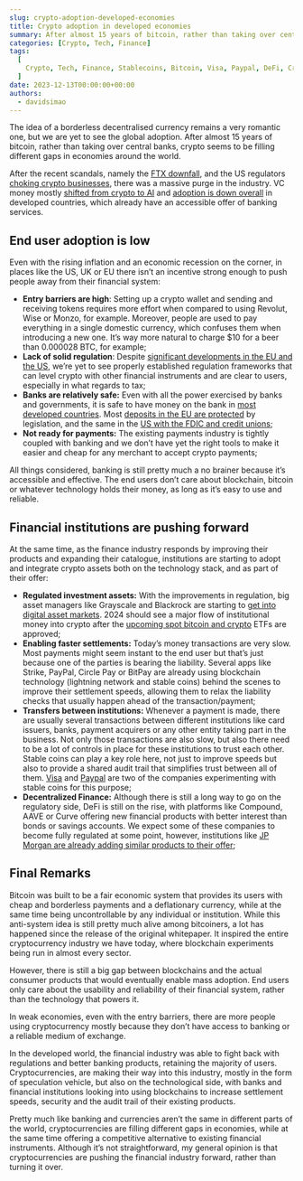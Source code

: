 ```yaml
---
slug: crypto-adoption-developed-economies
title: Crypto adoption in developed economies
summary: After almost 15 years of bitcoin, rather than taking over central banks, crypto seems to be filling different gaps in economies around the world. In the developed world, end user adoption is low, but institutional adoption is on the rise.
categories: [Crypto, Tech, Finance]
tags:
  [
    Crypto, Tech, Finance, Stablecoins, Bitcoin, Visa, Paypal, DeFi, Crypto ETFs
  ]
date: 2023-12-13T00:00:00+00:00
authors:
  - davidsimao
---
```


The idea of a borderless decentralised currency remains a very romantic one, but we are yet to see the global adoption. After almost 15 years of bitcoin, rather than taking over central banks, crypto seems to be filling different gaps in economies around the world.

After the recent scandals, namely the [FTX downfall](https://en.wikipedia.org/wiki/Bankruptcy_of_FTX), and the US regulators [choking crypto businesses](https://bitcoinmagazine.com/print/operation-choke-point-2-0-how-u-s-regulators-fight-bitcoin-with-financial-censorship-), there was a massive purge in the industry. VC money mostly [shifted from crypto to AI](https://www.nasdaq.com/articles/ai-is-killing-crypto-venture-capital-interest) and [adoption is down overall](https://www.chainalysis.com/blog/2023-global-crypto-adoption-index/) in developed countries, which already have an accessible offer of banking services.

## End user adoption is low

Even with the rising inflation and an economic recession on the corner, in places like the US, UK or EU there isn’t an incentive strong enough to push people away from their financial system:

- **Entry barriers are high**: Setting up a crypto wallet and sending and receiving tokens requires more effort when compared to using Revolut, Wise or Monzo, for example. Moreover, people are used to pay everything in a single domestic currency, which confuses them when introducing a new one. It’s way more natural to charge $10 for a beer than 0.000028 BTC, for example;
- **Lack of solid regulation**: Despite [significant developments in the EU and the US](https://www.investopedia.com/cryptocurrency-regulations-around-the-world-5202122), we’re yet to see properly established regulation frameworks that can level crypto with other financial instruments and are clear to users, especially in what regards to tax;
- **Banks are relatively safe:** Even with all the power exercised by banks and governments, it is safe to have money on the bank in [most developed countries](https://worldpopulationreview.com/country-rankings/developed-countries). Most [deposits in the EU are protected](https://n26.com/en-eu/blog/deposit-protection-why-your-money-is-protected) by legislation, and the same in the [US with the FDIC and credit unions](https://www.forbes.com/advisor/banking/is-my-money-safe-in-the-bank/);
- **Not ready for payments:** The existing payments industry is tightly coupled with banking and we don’t have yet the right tools to make it easier and cheap for any merchant to accept crypto payments;

All things considered, banking is still pretty much a no brainer because it’s accessible and effective. The end users don’t care about blockchain, bitcoin or whatever technology holds their money, as long as it’s easy to use and reliable.

## Financial institutions are pushing forward

At the same time, as the finance industry responds by improving their products and expanding their catalogue, institutions are starting to adopt and integrate crypto assets both on the technology stack, and as part of their offer:

- **Regulated investment assets:** With the improvements in regulation, big asset managers like Grayscale and Blackrock are starting to [get into digital asset markets](https://www.coindesk.com/consensus-magazine/2023/11/07/why-institutional-allocation-to-crypto-is-on-the-rise/). 2024 should see a major flow of institutional money into crypto after the [upcoming spot bitcoin and crypto](https://www.reuters.com/markets/how-close-are-crypto-markets-first-spot-bitcoin-ether-etfs-2023-11-20/) ETFs are approved;
- **Enabling faster settlements:** Today’s money transactions are very slow. Most payments might seem instant to the end user but that’s just because one of the parties is bearing the liability. Several apps like Strike, PayPal, Circle Pay or BitPay are already using blockchain technology (lightning network and stable coins) behind the scenes to improve their settlement speeds, allowing them to relax the liability checks that usually happen ahead of the transaction/payment;
- **Transfers between institutions:** Whenever a payment is made, there are usually several transactions between different institutions like card issuers, banks, payment acquirers or any other entity taking part in the business. Not only those transactions are also slow, but also there need to be a lot of controls in place for these institutions to trust each other. Stable coins can play a key role here, not just to improve speeds but also to provide a shared audit trail that simplifies trust between all of them. [Visa](https://investor.visa.com/news/news-details/2023/Visa-Expands-Stablecoin-Settlement-Capabilities-to-Merchant-Acquirers/default.aspx) and [Paypal](https://pyusd.mirror.xyz/Ss1e0V8A01CA3YFkayridGSYNhvOwK8norKFmdo61DQ?utm_source=pocket_saves) are two of the companies experimenting with stable coins for this purpose;
- **Decentralized Finance:** Although there is still a long way to go on the regulatory side, DeFi is still on the rise, with platforms like Compound, AAVE or Curve offering new financial products with better interest than bonds or savings accounts. We expect some of these companies to become fully regulated at some point, however, institutions like [JP Morgan are already adding similar products to their offer](https://www.jpmorgan.com/onyx/content-hub/institutional-defi);

## Final Remarks

Bitcoin was built to be a fair economic system that provides its users with cheap and borderless payments and a deflationary currency, while at the same time being uncontrollable by any individual or institution. While this anti-system idea is still pretty much alive among bitcoiners, a lot has happened since the release of the original whitepaper. It inspired the entire cryptocurrency industry we have today, where blockchain experiments being run in almost every sector.

However, there is still a big gap between blockchains and the actual consumer products that would eventually enable mass adoption. End users only care about the usability and reliability of their financial system, rather than the technology that powers it.

In weak economies, even with the entry barriers, there are more people using cryptocurrency mostly because they don’t have access to banking or a reliable medium of exchange.

In the developed world, the financial industry was able to fight back with regulations and better banking products, retaining the majority of users. Cryptocurrencies, are making their way into this industry, mostly in the form of speculation vehicle, but also on the technological side, with banks and financial institutions looking into using blockchains to increase settlement speeds, security and the audit trail of their existing products.

Pretty much like banking and currencies aren’t the same in different parts of the world, cryptocurrencies are filling different gaps in economies, while at the same time offering a competitive alternative to existing financial instruments. Although it’s not straightforward, my general opinion is that cryptocurrencies are pushing the financial industry forward, rather than turning it over.